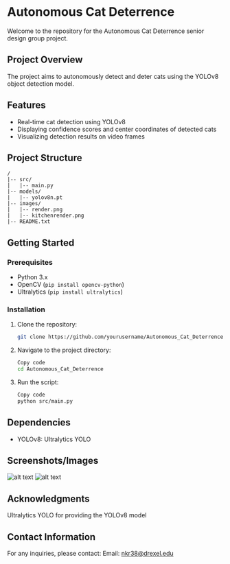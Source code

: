 # Autonomous Cat Deterrence

Welcome to the repository for the Autonomous Cat Deterrence senior design group project.

## Project Overview

The project aims to autonomously detect and deter cats using the YOLOv8 object detection model.

## Features

- Real-time cat detection using YOLOv8
- Displaying confidence scores and center coordinates of detected cats
- Visualizing detection results on video frames

## Project Structure

```plaintext
/
|-- src/
|   |-- main.py
|-- models/
|   |-- yolov8n.pt
|-- images/
|   |-- render.png
|   |-- kitchenrender.png
|-- README.txt
```

## Getting Started

### Prerequisites

- Python 3.x
- OpenCV (`pip install opencv-python`)
- Ultralytics (`pip install ultralytics`)

### Installation

1. Clone the repository:

   ```bash
   git clone https://github.com/yourusername/Autonomous_Cat_Deterrence.git
   ```
2. Navigate to the project directory:
   ```bash
   Copy code
   cd Autonomous_Cat_Deterrence
   ```
3. Run the script:
   ```bash
   Copy code
   python src/main.py
   ```
## Dependencies
- YOLOv8: Ultralytics YOLO
  
## Screenshots/Images
![alt text]([https://github.com/nkr38/Autonomous_Cat_Deterrence/images/render.png?raw=true)
![alt text]([https://github.com/nkr38/Autonomous_Cat_Deterrence/images/kitchenrender.png?raw=true)

## Acknowledgments
Ultralytics YOLO for providing the YOLOv8 model

## Contact Information
For any inquiries, please contact:
Email: nkr38@drexel.edu
